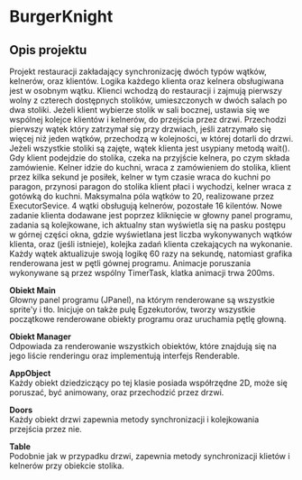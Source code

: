 # BurgerKnight
## Opis projektu  
Projekt restauracji zakładający synchronizację dwóch typów wątków, kelnerów, oraz klientów. Logika każdego klienta oraz kelnera obsługiwana jest w osobnym wątku. Klienci wchodzą do restauracji i zajmują pierwszy wolny z czterech dostępnych stolików, umieszczonych w dwóch salach po dwa stoliki. Jeżeli klient wybierze stolik w sali bocznej, ustawia się we wspólnej kolejce klientów i kelnerów, do przejścia przez drzwi. Przechodzi pierwszy wątek który zatrzymał się przy drzwiach, jeśli zatrzymało się więcej niż jeden wątków, przechodzą w kolejności, w której dotarli do drzwi.  Jeżeli wszystkie stoliki są zajęte, wątek klienta jest usypiany metodą wait(). Gdy klient podejdzie do stolika, czeka na przyjście kelnera, po czym składa zamówienie. Kelner idzie do kuchni, wraca z zamówieniem do stolika, klient przez kilka sekund je posiłek, kelner w tym czasie wraca do kuchni po paragon, przynosi paragon do stolika klient płaci i wychodzi, kelner wraca z gotówką do kuchni. Maksymalna póla wątków to 20, realizowane przez ExecutorSevice. 4 wątki obsługują kelnerów, pozostałe 16 kilentów. Nowe zadanie klienta dodawane jest poprzez kliknięcie w głowny panel programu, zadania są kolejkowane, ich aktualny stan wyświetla się na pasku postępu w górnej części okna, gdzie wyświetlana jest liczba wykonywanych wątków klienta, oraz (jeśli istnieje), kolejka zadań klienta czekających na wykonanie. Każdy wątek aktualizuje swoją logikę 60 razy na sekundę, natomiast grafika renderowana jest w pętli gównej programu. Animacje poruszania wykonywane są przez wspólny TimerTask, klatka animacji trwa 200ms.  
  
**Obiekt Main**  
Głowny panel programu (JPanel), na którym renderowane są wszystkie sprite'y i tło. Inicjuje on także pulę Egzekutorów, tworzy wszystkie początkowe renderowane obiekty programu oraz uruchamia pętlę głowną.
  
**Obiekt Manager**  
Odpowiada za renderowanie wszystkich obiektów, które znajdują się na jego liście renderingu oraz implementują interfejs Renderable. 
  
**AppObject**  
Każdy obiekt dziedziczący po tej klasie posiada współrzędne 2D, może się poruszać, być animowany, oraz przechodzić przez drzwi.  
  
**Doors**  
Każdy obiekt drzwi zapewnia metody synchronizacji i kolejkowania przejścia przez nie.
  
**Table**  
Podobnie jak w przypadku drzwi, zapewnia metody synchronizacji klietów i kelnerów przy obiekcie stolika.
